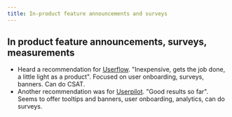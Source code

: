```yaml
---
title: In-product feature announcements and surveys
---
```


## In product feature announcements, surveys, measurements

* Heard a recommendation for [Userflow](https://www.userflow.com). "Inexpensive, gets the job done, a little light as a product". Focused on user onboarding, surveys, banners. Can do CSAT.
* Another recommendation was for [Userpilot](https://userpilot.com). "Good results so far". Seems to offer tooltips and banners, user onboarding, analytics, can do surveys.

